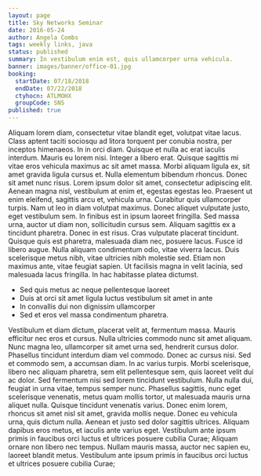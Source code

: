```yaml
---
layout: page
title: Sky Networks Seminar
date: 2016-05-24
author: Angela Combs
tags: weekly links, java
status: published
summary: In vestibulum enim est, quis ullamcorper urna vehicula.
banner: images/banner/office-01.jpg
booking:
  startDate: 07/18/2018
  endDate: 07/22/2018
  ctyhocn: ATLMOHX
  groupCode: SNS
published: true
---
```

Aliquam lorem diam, consectetur vitae blandit eget, volutpat vitae lacus. Class aptent taciti sociosqu ad litora torquent per conubia nostra, per inceptos himenaeos. In in orci diam. Quisque et nulla ac erat iaculis interdum. Mauris eu lorem nisi. Integer a libero erat. Quisque sagittis mi vitae eros vehicula maximus ac sit amet massa. Morbi aliquam ligula ex, sit amet gravida ligula cursus et. Nulla elementum bibendum rhoncus. Donec sit amet nunc risus. Lorem ipsum dolor sit amet, consectetur adipiscing elit. Aenean magna nisl, vestibulum at enim et, egestas egestas leo. Praesent ut enim eleifend, sagittis arcu et, vehicula urna. Curabitur quis ullamcorper turpis.
Nam ut leo in diam volutpat maximus. Donec aliquet vulputate justo, eget vestibulum sem. In finibus est in ipsum laoreet fringilla. Sed massa urna, auctor ut diam non, sollicitudin cursus sem. Aliquam sagittis ex a tincidunt pharetra. Donec in est risus. Cras vulputate placerat tincidunt. Quisque quis est pharetra, malesuada diam nec, posuere lacus. Fusce id libero augue. Nulla aliquam condimentum odio, vitae viverra lacus. Duis scelerisque metus nibh, vitae ultricies nibh molestie sed. Etiam non maximus ante, vitae feugiat sapien. Ut facilisis magna in velit lacinia, sed malesuada lacus fringilla. In hac habitasse platea dictumst.

* Sed quis metus ac neque pellentesque laoreet
* Duis at orci sit amet ligula luctus vestibulum sit amet in ante
* In convallis dui non dignissim ullamcorper
* Sed et eros vel massa condimentum pharetra.

Vestibulum et diam dictum, placerat velit at, fermentum massa. Mauris efficitur nec eros et cursus. Nulla ultricies commodo nunc sit amet aliquam. Nunc magna leo, ullamcorper sit amet urna sed, hendrerit cursus dolor. Phasellus tincidunt interdum diam vel commodo. Donec ac cursus nisi. Sed et commodo sem, a accumsan diam. In ac varius turpis. Morbi scelerisque, libero nec aliquam pharetra, sem elit pellentesque sem, quis laoreet velit dui ac dolor. Sed fermentum nisi sed lorem tincidunt vestibulum. Nulla nulla dui, feugiat in urna vitae, tempus semper nunc.
Phasellus sagittis, nunc eget scelerisque venenatis, metus quam mollis tortor, ut malesuada mauris urna aliquet nulla. Quisque tincidunt venenatis varius. Donec enim lorem, rhoncus sit amet nisl sit amet, gravida mollis neque. Donec eu vehicula urna, quis dictum nulla. Aenean et justo sed dolor sagittis ultrices. Aliquam dapibus eros metus, et iaculis ante varius eget. Vestibulum ante ipsum primis in faucibus orci luctus et ultrices posuere cubilia Curae; Aliquam ornare non libero nec tempus. Nullam mauris massa, auctor nec sapien eu, laoreet blandit metus. Vestibulum ante ipsum primis in faucibus orci luctus et ultrices posuere cubilia Curae;
